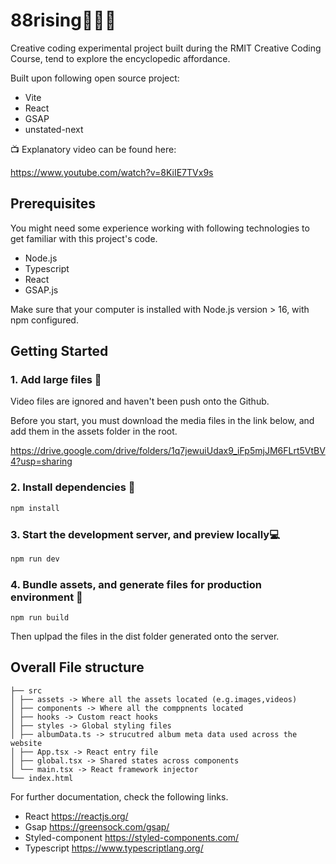 # 88rising🚀🚀🚀

Creative coding experimental project built during the RMIT Creative Coding Course, tend to explore the encyclopedic affordance.

Built upon following open source project:

- Vite
- React
- GSAP
- unstated-next

📺 Explanatory video can be found here:

https://www.youtube.com/watch?v=8KiIE7TVx9s

## Prerequisites

You might need some experience working with following technologies to get familiar with this project's code.

- Node.js
- Typescript
- React
- GSAP.js

Make sure that your computer is installed with Node.js version > 16, with npm configured.

## Getting Started

### 1. Add large files 📃

Video files are ignored and haven't been push onto the Github.

Before you start, you must download the media files in the link below, and add them in the assets folder in the root.

https://drive.google.com/drive/folders/1q7jewuiUdax9_iFp5mjJM6FLrt5VtBV4?usp=sharing

### 2. Install dependencies 💾

```bash
npm install
```

### 3. Start the development server, and preview locally💻

```bash
npm run dev
```

### 4. Bundle assets, and generate files for production environment 🚀

```base
npm run build
```

Then uplpad the files in the dist folder generated onto the server.

## Overall File structure

```
├── src
│ ├── assets -> Where all the assets located (e.g.images,videos)
│ ├── components -> Where all the comppnents located
│ ├── hooks -> Custom react hooks
│ ├── styles -> Global styling files
│ ├── albumData.ts -> strucutred album meta data used across the website
│ ├── App.tsx -> React entry file
│ ├── global.tsx -> Shared states across components
│ └── main.tsx -> React framework injector
└── index.html
```

For further documentation, check the following links.

- React https://reactjs.org/
- Gsap https://greensock.com/gsap/
- Styled-component https://styled-components.com/
- Typescript https://www.typescriptlang.org/

